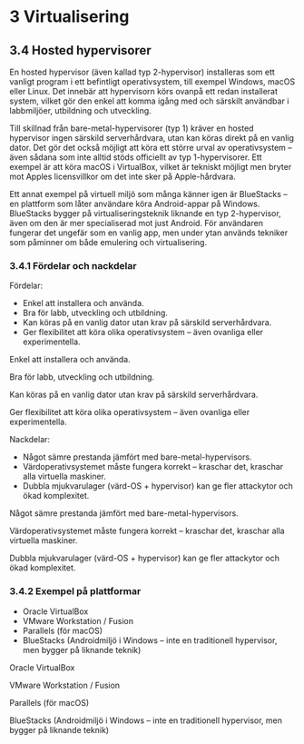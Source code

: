 # 3 Virtualisering

## 3.4 Hosted hypervisorer

En hosted hypervisor (även kallad typ 2-hypervisor) installeras som ett vanligt program i ett befintligt operativsystem, till exempel Windows, macOS eller Linux. Det innebär att hypervisorn körs ovanpå ett redan installerat system, vilket gör den enkel att komma igång med och särskilt användbar i labbmiljöer, utbildning och utveckling.

Till skillnad från bare-metal-hypervisorer (typ 1) kräver en hosted hypervisor ingen särskild serverhårdvara, utan kan köras direkt på en vanlig dator. Det gör det också möjligt att köra ett större urval av operativsystem – även sådana som inte alltid stöds officiellt av typ 1-hypervisorer. Ett exempel är att köra macOS i VirtualBox, vilket är tekniskt möjligt men bryter mot Apples licensvillkor om det inte sker på Apple-hårdvara.

Ett annat exempel på virtuell miljö som många känner igen är BlueStacks – en plattform som låter användare köra Android-appar på Windows. BlueStacks bygger på virtualiseringsteknik liknande en typ 2-hypervisor, även om den är mer specialiserad mot just Android. För användaren fungerar det ungefär som en vanlig app, men under ytan används tekniker som påminner om både emulering och virtualisering.

### 3.4.1 Fördelar och nackdelar

Fördelar:

- Enkel att installera och använda.
- Bra för labb, utveckling och utbildning.
- Kan köras på en vanlig dator utan krav på särskild serverhårdvara.
- Ger flexibilitet att köra olika operativsystem – även ovanliga eller experimentella.

Enkel att installera och använda.

Bra för labb, utveckling och utbildning.

Kan köras på en vanlig dator utan krav på särskild serverhårdvara.

Ger flexibilitet att köra olika operativsystem – även ovanliga eller experimentella.

Nackdelar:

- Något sämre prestanda jämfört med bare-metal-hypervisors.
- Värdoperativsystemet måste fungera korrekt – kraschar det, kraschar alla virtuella maskiner.
- Dubbla mjukvarulager (värd-OS + hypervisor) kan ge fler attackytor och ökad komplexitet.

Något sämre prestanda jämfört med bare-metal-hypervisors.

Värdoperativsystemet måste fungera korrekt – kraschar det, kraschar alla virtuella maskiner.

Dubbla mjukvarulager (värd-OS + hypervisor) kan ge fler attackytor och ökad komplexitet.

### 3.4.2 Exempel på plattformar

- Oracle VirtualBox
- VMware Workstation / Fusion
- Parallels (för macOS)
- BlueStacks (Androidmiljö i Windows – inte en traditionell hypervisor, men bygger på liknande teknik)

Oracle VirtualBox

VMware Workstation / Fusion

Parallels (för macOS)

BlueStacks (Androidmiljö i Windows – inte en traditionell hypervisor, men bygger på liknande teknik)

